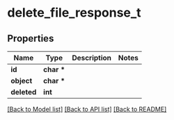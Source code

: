 # delete_file_response_t

## Properties
Name | Type | Description | Notes
------------ | ------------- | ------------- | -------------
**id** | **char \*** |  | 
**object** | **char \*** |  | 
**deleted** | **int** |  | 

[[Back to Model list]](../README.md#documentation-for-models) [[Back to API list]](../README.md#documentation-for-api-endpoints) [[Back to README]](../README.md)


